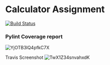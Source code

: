 # Calculator Assignment
[![Build Status](https://app.travis-ci.com/aad84/calc2.svg?branch=main)](https://app.travis-ci.com/aad84/calc2)

### Pylint Coverage report 
![YjOTB3lQ4pfkC7X](https://i.loli.net/2021/11/06/YjOTB3lQ4pfkC7X.png)

Travis Screenshot
![TwX1Z34snvahxdK](https://i.loli.net/2021/11/06/TwX1Z34snvahxdK.png)
